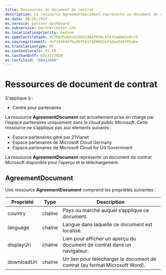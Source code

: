 ```yaml
---
title: Ressources de document de contrat
description: La ressource AgreementDocument représente un document de contrat.
ms.date: 08/28/2019
ms.service: partner-dashboard
ms.subservice: partnercenter-sdk
ms.localizationpriority: medium
ms.openlocfilehash: 917bb25ab5cb20b5148af056c5f433a8b62e9cc9
ms.sourcegitcommit: def3d4b9d7ba2bf5b1fd268d2e71dae5d5f65a6e
ms.translationtype: MT
ms.contentlocale: fr-FR
ms.lasthandoff: 03/31/2020
ms.locfileid: "80412680"
---
```

# <a name="agreement-document-resources"></a>Ressources de document de contrat

S'applique à :

- Centre pour partenaires

La ressource **AgreementDocument** est actuellement prise en charge par l’espace partenaires uniquement dans le *cloud public Microsoft*. Cette ressource ne s’applique pas aux éléments suivants :

- Espace partenaires géré par 21Vianet
- Espace partenaires de Microsoft Cloud Germany
- Espace partenaires de Microsoft Cloud for US Government

La ressource **AgreementDocument** représente un document de contrat Microsoft disponible pour l’aperçu et le téléchargement.

## <a name="agreementdocument"></a>AgreementDocument

Une ressource **AgreementDocument** comprend les propriétés suivantes :

| Propriété       | Type   | Description                                                                                               |
|----------------|--------|-----------------------------------------------------------------------------------------------------------|
| country | chaîne | Pays ou marché auquel s’applique ce document. |
| language | chaîne | Langue dans laquelle ce document est localisé. |
| displayUri | chaîne | Lien pour afficher un aperçu du document de contrat dans un navigateur.  |
| downloadUri |chaîne | Un lien pour télécharger le document de contrat (au format Microsoft Word). |
